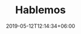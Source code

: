 ---
title: "Hablemos"
date: 2019-05-12T12:14:34+06:00
description: "Si requiere los servicios de un experto ingeniero y gerente de producto contacte a Gerardo Torres Almeida"
translationKey: contact
---